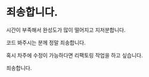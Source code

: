 # 죄송합니다.

시간이 부족해서 완성도가 많이 떨어지고 지저분합니다.

코드 봐주시는 분께 정말 죄송합니다.

혹시 차주에 수정이 가능하다면 리팩토링 작업을 하고 싶습니다.

죄송합니다.
